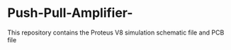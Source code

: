 # Push-Pull-Amplifier-
This repository contains the Proteus V8 simulation schematic file and PCB file 
